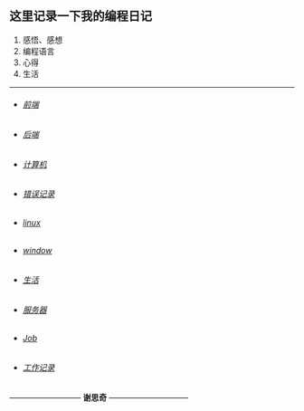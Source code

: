这里记录一下我的编程日记
--

1. 感悟、感想
2. 编程语言
3. 心得
4. 生活

------

- ###### [前端](https://github.com/kitebear/Programming-a-diary/tree/master/%E5%89%8D%E7%AB%AF%E7%AC%94%E8%AE%B0)

- ###### [后端](https://github.com/kitebear/Programming-a-diary/tree/master/%E5%90%8E%E7%AB%AF)

- ###### [计算机](https://github.com/kitebear/Programming-a-diary/tree/master/%E8%AE%A1%E7%AE%97%E6%9C%BA)

- ###### [错误记录](https://github.com/kitebear/Programming-a-diary/tree/master/error-notes)

- ###### [linux](https://github.com/kitebear/Programming-a-diary/tree/master/linux)

- ###### [window](https://github.com/kitebear/Programming-a-diary/tree/master/window)

- ###### [生活](https://github.com/kitebear/Programming-a-diary/tree/master/life)

- ###### [服务器](https://github.com/kitebear/Programming-a-diary/tree/master/%E8%BF%90%E7%BB%B4)

- ###### [Job](https://github.com/kitebear/Programming-a-diary/tree/master/job)

- ###### [工作记录](https://github.com/kitebear/Programming-a-diary/tree/master/%E5%B7%A5%E4%BD%9C%E8%AE%B0%E5%BD%95)


—————————  **谢思奇** ——————————

